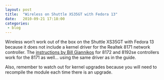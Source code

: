 ```yaml
---
layout: post
title:  "Wireless on Shuttle XS35GT with Fedora 13"
date:   2010-09-21 17:18:00
categories:
 - blog
---
```


Wireless won’t work out of the box on the Shuttle XS35GT with Fedora 13 because
it does not include a kernel driver for the Realtek 8171 network controller.
The [instructions by Bill
Giannikos](http://www.linwik.com/wiki/using+the+realtek+8172+and+8192se+wireless+controller+with+fedora+12)
for 8172 and 8192se controllers work for the 8171 as well… using the same
driver as in the guide.

Also, remember to watch out for kernel upgrades because you will need to
recompile the module each time there is an upgrade.
